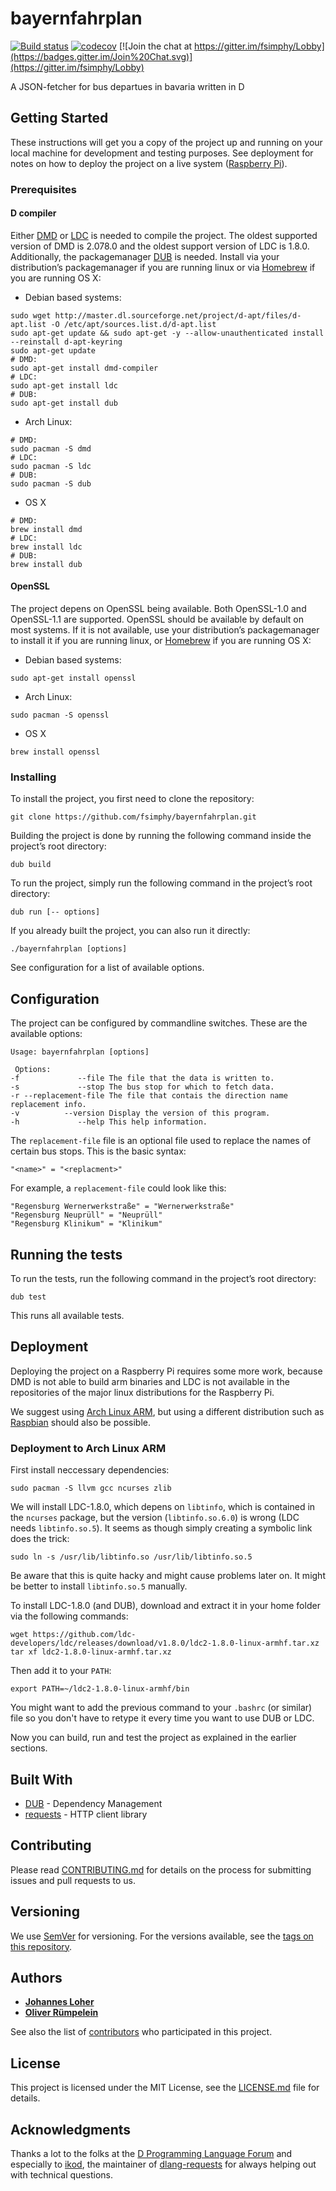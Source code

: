 # bayernfahrplan

[![Build status](https://github.com/fsimphy/bayernfahrplan/workflows/bayernfahrplan%20workflow/badge.svg)](https://github.com/fsimphy/bayernfahrplan/actions)
[![codecov](https://codecov.io/gh/fsimphy/bayernfahrplan/branch/develop/graph/badge.svg)](https://codecov.io/gh/fsimphy/bayernfahrplan)
[![Join the chat at https://gitter.im/fsimphy/Lobby](https://badges.gitter.im/Join%20Chat.svg)](https://gitter.im/fsimphy/Lobby)

A JSON-fetcher for bus departues in bavaria written in D

## Getting Started

These instructions will get you a copy of the project up and running on your local machine for development and testing purposes. See deployment for notes on how to deploy the project on a live system ([Raspberry Pi](https://www.raspberrypi.org/)).

### Prerequisites

#### D compiler
Either [DMD](https://dlang.org/download.html#dmd) or [LDC](https://github.com/ldc-developers/ldc#installation) is needed to compile the project. The oldest supported version of DMD is 2.078.0 and the oldest support version of LDC is 1.8.0. Additionally, the packagemanager [DUB](https://code.dlang.org/) is needed. Install via your distribution’s packagemanager if you are running linux or via [Homebrew](https://brew.sh/) if you are running OS X:
- Debian based systems:
```
sudo wget http://master.dl.sourceforge.net/project/d-apt/files/d-apt.list -O /etc/apt/sources.list.d/d-apt.list
sudo apt-get update && sudo apt-get -y --allow-unauthenticated install --reinstall d-apt-keyring
sudo apt-get update
# DMD:
sudo apt-get install dmd-compiler
# LDC:
sudo apt-get install ldc
# DUB:
sudo apt-get install dub
```
- Arch Linux:
```
# DMD:
sudo pacman -S dmd
# LDC:
sudo pacman -S ldc
# DUB:
sudo pacman -S dub
```
- OS X
```
# DMD:
brew install dmd
# LDC:
brew install ldc
# DUB:
brew install dub
```

#### OpenSSL
The project depens on OpenSSL being available. Both OpenSSL-1.0 and OpenSSL-1.1 are supported.
OpenSSL should be available by default on most systems. If it is not available, use your distribution’s packagemanager to install it if you are running linux, or [Homebrew](https://brew.sh/) if you are running OS X:
- Debian based systems:
```
sudo apt-get install openssl
```
- Arch Linux:
```
sudo pacman -S openssl
```
- OS X
```
brew install openssl
```

### Installing

To install the project, you first need to clone the repository:
```
git clone https://github.com/fsimphy/bayernfahrplan.git
```

Building the project is done by running the following command inside the project’s root directory:
```
dub build
```

To run the project, simply run the following command in the project’s root directory:
```
dub run [-- options]
```
If you already built the project, you can also run it directly:
```
./bayernfahrplan [options]
```
See configuration for a list of available options.

## Configuration
The project can be configured by commandline switches. These are the available options:
```
Usage: bayernfahrplan [options]

 Options:
-f             --file The file that the data is written to.
-s             --stop The bus stop for which to fetch data.
-r --replacement-file The file that contais the direction name replacement info.
-v          --version Display the version of this program.
-h             --help This help information.
```
The `replacement-file` file is an optional file used to replace the names of certain bus stops. This is the basic syntax:
```
"<name>" = "<replacment>"
```
For example, a `replacement-file` could look like this:
```
"Regensburg Wernerwerkstraße" = "Wernerwerkstraße"
"Regensburg Neuprüll" = "Neuprüll"
"Regensburg Klinikum" = "Klinikum"
```

## Running the tests

To run the tests, run the following command in the project’s root directory:
```
dub test
```
This runs all available tests.
## Deployment

Deploying the project on a Raspberry Pi requires some more work, because DMD is not able to build arm binaries and LDC is not available in the repositories of the major linux distributions for the Raspberry Pi.

We suggest using [Arch Linux ARM](https://archlinuxarm.org/), but using a different distribution such as [Raspbian](https://www.raspbian.org) should also be possible.

### Deployment to Arch Linux ARM
First install neccessary dependencies:
```
sudo pacman -S llvm gcc ncurses zlib
```
We will install LDC-1.8.0, which depens on `libtinfo`, which is contained in the `ncurses` package, but the version (`libtinfo.so.6.0`) is wrong (LDC needs `libtinfo.so.5`). It seems as though simply creating a symbolic link does the trick:
```
sudo ln -s /usr/lib/libtinfo.so /usr/lib/libtinfo.so.5
```
Be aware that this is quite hacky and might cause problems later on. It might be better to install `libtinfo.so.5` manually.

To install LDC-1.8.0 (and DUB), download and extract it in your home folder via the following commands:
```
wget https://github.com/ldc-developers/ldc/releases/download/v1.8.0/ldc2-1.8.0-linux-armhf.tar.xz
tar xf ldc2-1.8.0-linux-armhf.tar.xz
```
Then add it to your `PATH`:
```
export PATH=~/ldc2-1.8.0-linux-armhf/bin
```
You might want to add the previous command to your `.bashrc` (or similar) file so you don't have to retype it every time you want to use DUB or LDC.

Now you can build, run and test the project as explained in the earlier sections.
## Built With

* [DUB](https://code.dlang.org/) - Dependency Management
* [requests](https://github.com/ikod/dlang-requests) - HTTP client library

## Contributing

Please read [CONTRIBUTING.md](CONTRIBUTING.md) for details on the process for submitting issues and pull requests to us.

## Versioning

We use [SemVer](http://semver.org/) for versioning. For the versions available, see the [tags on this repository](https://github.com/fsimphy/bayernfahrplan/tags). 

## Authors

* [**Johannes Loher**](https://github.com/ghost91-)
* [**Oliver Rümpelein**](https://github.com/pheerai)

See also the list of [contributors](https://github.com/fsimphy/bayernfahrplan/contributors) who participated in this project.

## License

This project is licensed under the MIT License, see the [LICENSE.md](LICENSE.md) file for details.

## Acknowledgments

Thanks a lot to the folks at the [D Programming Language Forum](https://forum.dlang.org/) and especially to [ikod](https://github.com/ikod), the maintainer of [dlang-requests](https://vibed.org/) for always helping out with technical questions.

